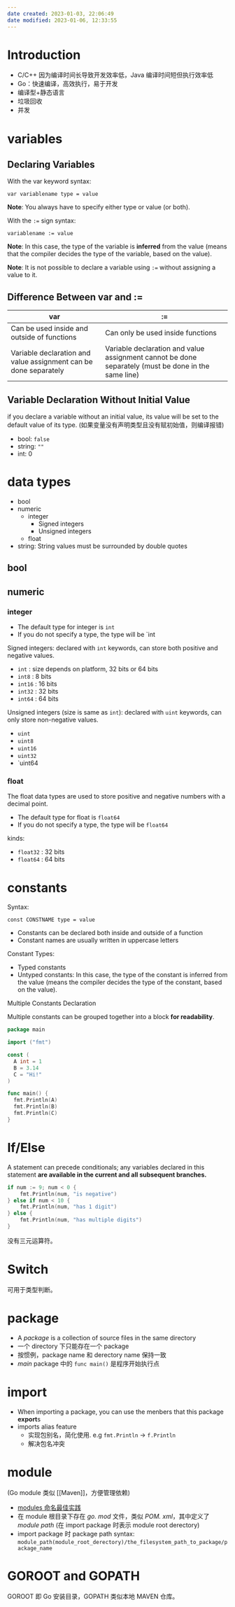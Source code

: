 ```yaml
---
date created: 2023-01-03, 22:06:49
date modified: 2023-01-06, 12:33:55
---
```


# Introduction

- C/C++ 因为编译时间长导致开发效率低，Java 编译时间短但执行效率低
- Go：快速编译，高效执行，易于开发
- 编译型+静态语言
- 垃圾回收
- 并发

# variables

## Declaring Variables

With the var keyword syntax:

`var variablename type = value`

**Note**: You always have to specify either type or value (or both).

With the `:=` sign syntax:

`variablename := value`

**Note**: In this case, the type of the variable is **inferred** from the value (means that the compiler decides the type of the variable, based on the value).

**Note**: It is not possible to declare a variable using `:=` without assigning a value to it.

## Difference Between var and :=

| var                                                              | :=                                |
| ---------------------------------------------------------------- | --------------------------------- |
| Can be used inside and outside of functions                      | Can only be used inside functions |
| Variable declaration and value assignment can be done separately | Variable declaration and value assignment cannot be done separately (must be done in the same line)                                  |

## Variable Declaration Without Initial Value

if you declare a variable without an initial value, its value will be set to the default value of its type. (如果变量没有声明类型且没有赋初始值，则编译报错)

- bool: `false`
- string: `""`
- int: 0

# data types

- bool
- numeric
    - integer
        - Signed integers
        - Unsigned integers
    - float
- string: String values must be surrounded by double quotes

## bool

## numeric

### integer

- The default type for integer is `int`
- If you do not specify a type, the type will be `int

Signed integers: declared with `int` keywords, can store both positive and negative values.

- `int` : size depends on platform, 32 bits or 64 bits
- `int8` : 8 bits
- `int16` : 16 bits
- `int32` : 32 bits
- `int64` : 64 bits

Unsigned integers (size is same as `int`): declared with `uint` keywords, can only store non-negative values.

- `uint`
- `uint8`
- `uint16`
- `uint32`
- `uint64

### float

The float data types are used to store positive and negative numbers with a decimal point.

- The default type for float is `float64`
- If you do not specify a type, the type will be `float64`

kinds:

- `float32` : 32 bits
- `float64` : 64 bits

# constants

Syntax:

`const CONSTNAME type = value`

- Constants can be declared both inside and outside of a function
- Constant names are usually written in uppercase letters

Constant Types:

- Typed constants
- Untyped constants: In this case, the type of the constant is inferred from the value (means the compiler decides the type of the constant, based on the value).

Multiple Constants Declaration

Multiple constants can be grouped together into a block **for readability**.

```go
package main

import ("fmt")

const (
  A int = 1
  B = 3.14
  C = "Hi!"
)

func main() {
  fmt.Println(A)
  fmt.Println(B)
  fmt.Println(C)
}
```

# If/Else

A statement can precede conditionals; any variables declared in this statement **are available in the current and all subsequent branches.**

```go
if num := 9; num < 0 {
    fmt.Println(num, "is negative")
} else if num < 10 {
    fmt.Println(num, "has 1 digit")
} else {
    fmt.Println(num, "has multiple digits")
}
```

没有三元运算符。

# Switch

可用于类型判断。

# package

- A *package* is a collection of source files in the same directory
- 一个 directory 下只能存在一个 package
- 按惯例，package name 和 derectory name 保持一致
- *main* package 中的 `func main()` 是程序开始执行点

# import

- When importing a package, you can use the menbers that this package **export**s
- imports alias feature
    - 实现包别名，简化使用. e.g `fmt.Println` -> `f.Println`
    - 解决包名冲突

# module

(Go module 类似 [[Maven]]，方便管理依赖)

- [modules 命名最佳实践](https://go.dev/doc/modules/managing-dependencies#naming_module)
- 在 module 根目录下存在 *go. mod* 文件，类似 *POM. xml*，其中定义了 *module path* (在 import package 时表示 module root derectory)
- import package 时 package path syntax: `module_path(module_root_derectory)/the_filesystem_path_to_package/package_name`

# GOROOT and GOPATH

GOROOT 即 Go 安装目录，GOPATH 类似本地 MAVEN 仓库。
